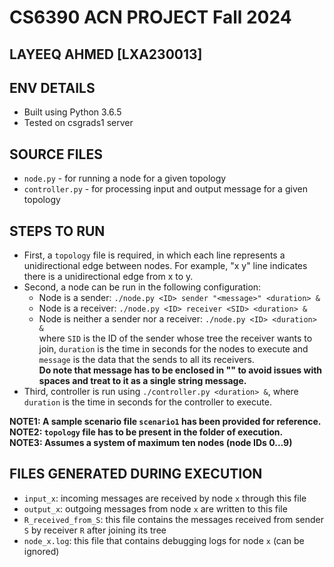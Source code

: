 # CS6390 ACN PROJECT Fall 2024
## LAYEEQ AHMED [LXA230013]
## ENV DETAILS

- Built using Python 3.6.5
- Tested on csgrads1 server

## SOURCE FILES
- `node.py` - for running a node for a given topology
- `controller.py` - for processing input and output message for a given topology

## STEPS TO RUN

- First, a `topology` file is required, in which each line represents a unidirectional edge between nodes. For example, "x y" line indicates there is a unidirectional edge from x to y.
- Second, a node can be run in the following configuration:
	- Node is a sender: `./node.py <ID> sender "<message>" <duration> &`
	- Node is a receiver: `./node.py <ID> receiver <SID> <duration> &`
	- Node is neither a sender nor a receiver: `./node.py <ID> <duration> &`  
where `SID` is the ID of the sender whose tree the receiver wants to join, `duration` is the time in seconds for the nodes to execute and `message` is the data that the sends to all its receivers.  
**Do note that message has to be enclosed in "" to avoid issues with spaces and treat to it as a single string message.**
- Third, controller is run using `./controller.py <duration> &`, where `duration` is the time in seconds for the controller to execute.  
  
**NOTE1: A sample scenario file `scenario1` has been provided for reference.**  
**NOTE2: `topology` file has to be present in the folder of execution.**  
**NOTE3: Assumes a system of maximum ten nodes (node IDs 0...9)**  
  
## FILES GENERATED DURING EXECUTION
- `input_x`: incoming messages are received by node `x` through this file
- `output_x`: outgoing messages from node `x` are written to this file
- `R_received_from_S`: this file contains the messages received from sender `S` by receiver `R` after joining its tree
- `node_x.log`: this file that contains debugging logs for node `x` (can be ignored)